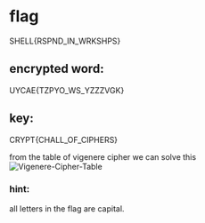 # flag 
SHELL{RSPND_IN_WRKSHPS}

## encrypted word:
UYCAE{TZPYO_WS_YZZZVGK}

## key:
CRYPT{CHALL_OF_CIPHERS}


from the table of vigenere cipher we can solve this 
![Vigenere-Cipher-Table](https://user-images.githubusercontent.com/70768880/116770580-abc0fa80-aa62-11eb-93eb-6dd9d14f3e74.png)


### hint:
all letters in the flag are capital.
